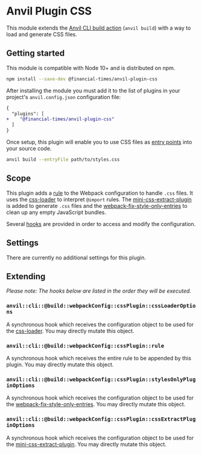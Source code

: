 # Anvil Plugin CSS

This module extends the [Anvil CLI build action][cli] (`anvil build`) with a way to load and generate CSS files.

[cli]: https://github.com/Financial-Times/anvil/tree/master/packages/anvil#build


## Getting started

This module is compatible with Node 10+ and is distributed on npm.

```sh
npm install --save-dev @financial-times/anvil-plugin-css
```

After installing the module you must add it to the list of plugins in your project's `anvil.config.json` configuration file:

```diff
{
  "plugins": [
+    "@financial-times/anvil-plugin-css"
  ]
}
```

Once setup, this plugin will enable you to use CSS files as [entry points] into your source code.

```sh
anvil build --entryFile path/to/styles.css
```

[entry points]: https://github.com/Financial-Times/anvil/tree/master/packages/anvil#entry-points


## Scope

This plugin adds a [rule] to the Webpack configuration to handle `.css` files. It uses the [css-loader] to interpret `@import` rules. The [mini-css-extract-plugin] is added to generate `.css` files and the [webpack-fix-style-only-entries] to clean up any empty JavaScript bundles.

Several [hooks](#extending) are provided in order to access and modify the configuration.

[rule]: https://webpack.js.org/configuration/module/#rule
[css-loader]: https://github.com/webpack-contrib/css-loader
[mini-css-extract-plugin]: https://github.com/webpack-contrib/mini-css-extract-plugin
[webpack-fix-style-only-entries]: https://github.com/fqborges/webpack-fix-style-only-entries


## Settings

There are currently no additional settings for this plugin.


## Extending

_Please note: The hooks below are listed in the order they will be executed._

### `anvil::cli::@build::webpackConfig::cssPlugin::cssLoaderOptions`

A synchronous hook which receives the configuration object to be used for the [css-loader]. You may directly mutate this object.

### `anvil::cli::@build::webpackConfig::cssPlugin::rule`

A synchronous hook which receives the entire rule to be appended by this plugin. You may directly mutate this object.

### `anvil::cli::@build::webpackConfig::cssPlugin::stylesOnlyPluginOptions`

A synchronous hook which receives the configuration object to be used for the [webpack-fix-style-only-entries]. You may directly mutate this object.

### `anvil::cli::@build::webpackConfig::cssPlugin::cssExtractPluginOptions`

A synchronous hook which receives the configuration object to be used for the [mini-css-extract-plugin]. You may directly mutate this object.
